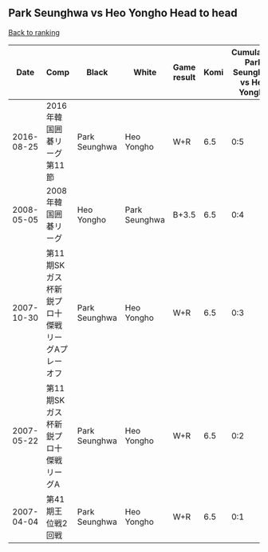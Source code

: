 ## Park Seunghwa vs Heo Yongho Head to head

[Back to ranking](../../index.md)




| **Date** | **Comp** | **Black** | **White** | **Game result** | **Komi** | **Cumulative Park Seunghwa vs Heo Yongho** | **Park Seunghwa streak** | **Heo Yongho streak** | 
| --- | --- | --- | --- | --- | --- | --- | --- | --- |
| 2016-08-25 | 2016年韓国囲碁リーグ第11節 | Park Seunghwa | Heo Yongho | W+R | 6.5 | 0:5 | 0 | 5 | 
| 2008-05-05 | 2008年韓国囲碁リーグ | Heo Yongho | Park Seunghwa | B+3.5 | 6.5 | 0:4 | 0 | 4 | 
| 2007-10-30 | 第11期SKガス杯新鋭プロ十傑戦リーグAプレーオフ | Park Seunghwa | Heo Yongho | W+R | 6.5 | 0:3 | 0 | 3 | 
| 2007-05-22 | 第11期SKガス杯新鋭プロ十傑戦リーグA | Park Seunghwa | Heo Yongho | W+R | 6.5 | 0:2 | 0 | 2 | 
| 2007-04-04 | 第41期王位戦2回戦 | Park Seunghwa | Heo Yongho | W+R | 6.5 | 0:1 | 0 | 1 |




